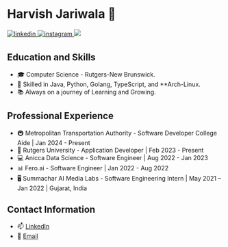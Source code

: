 # Harvish Jariwala 🚀

<a href="https://www.linkedin.com/in/harvish-jariwala/" target="_blank">
<img src=https://img.shields.io/badge/linkedin-%231E77B5.svg?&style=for-the-badge&logo=linkedin&logoColor=white alt=linkedin style="margin-bottom: 5px;" />
</a>
<a href="https://www.instagram.com/Harvish_j/" target="_blank">
<img src=https://img.shields.io/badge/instagram-%23000000.svg?&style=for-the-badge&logo=instagram&logoColor=white alt=instagram style="margin-bottom: 5px;" />
</a>
<img src="https://komarev.com/ghpvc/?username=NamitS27&color=blueviolet&style=flat">


## Education and Skills
- 🎓 Computer Science - Rutgers-New Brunswick.
- 🌱 Skilled in Java, Python, Golang, TypeScript, and **Arch-Linux.
- 📚 Always on a journey of Learning and Growing.

## Professional Experience
- 🚇 Metropolitan Transportation Authority - Software Developer College Aide | Jan 2024 - Present
- 🏫 Rutgers University - Application Developer | Feb 2023 - Present
- 💻 Anicca Data Science - Software Engineer | Aug 2022 - Jan 2023
- 📊 Fero.ai - Software Engineer | Jan 2022 - Aug 2022
- 🖥 Summachar AI Media Labs - Software Engineering Intern | May 2021 – Jan 2022 | Gujarat, India

## Contact Information
- 📫 [LinkedIn](https://www.linkedin.com/in/harvish-jariwala/)
- 📧 [Email](mailto:harvishjariwala@gmail.com)
